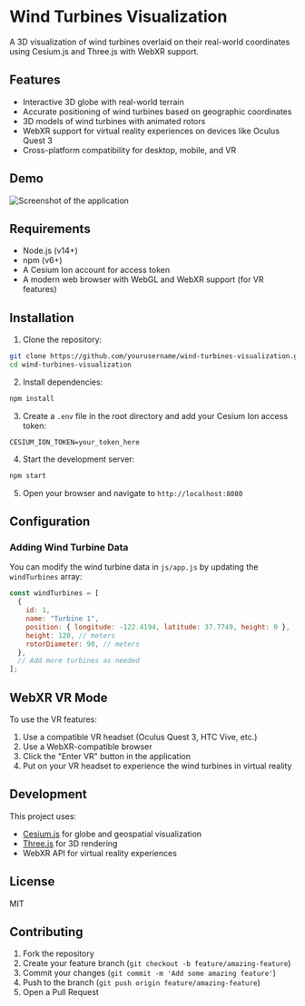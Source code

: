 # Wind Turbines Visualization

A 3D visualization of wind turbines overlaid on their real-world coordinates using Cesium.js and Three.js with WebXR support.

## Features

- Interactive 3D globe with real-world terrain
- Accurate positioning of wind turbines based on geographic coordinates
- 3D models of wind turbines with animated rotors
- WebXR support for virtual reality experiences on devices like Oculus Quest 3
- Cross-platform compatibility for desktop, mobile, and VR

## Demo

![Screenshot of the application](screenshots/demo.png)

## Requirements

- Node.js (v14+)
- npm (v6+)
- A Cesium Ion account for access token
- A modern web browser with WebGL and WebXR support (for VR features)

## Installation

1. Clone the repository:

```bash
git clone https://github.com/yourusername/wind-turbines-visualization.git
cd wind-turbines-visualization
```

2. Install dependencies:

```bash
npm install
```

3. Create a `.env` file in the root directory and add your Cesium Ion access token:

```
CESIUM_ION_TOKEN=your_token_here
```

4. Start the development server:

```bash
npm start
```

5. Open your browser and navigate to `http://localhost:8080`

## Configuration

### Adding Wind Turbine Data

You can modify the wind turbine data in `js/app.js` by updating the `windTurbines` array:

```javascript
const windTurbines = [
  {
    id: 1,
    name: "Turbine 1",
    position: { longitude: -122.4194, latitude: 37.7749, height: 0 },
    height: 120, // meters
    rotorDiameter: 90, // meters
  },
  // Add more turbines as needed
];
```

## WebXR VR Mode

To use the VR features:

1. Use a compatible VR headset (Oculus Quest 3, HTC Vive, etc.)
2. Use a WebXR-compatible browser
3. Click the "Enter VR" button in the application
4. Put on your VR headset to experience the wind turbines in virtual reality

## Development

This project uses:

- [Cesium.js](https://cesium.com/) for globe and geospatial visualization
- [Three.js](https://threejs.org/) for 3D rendering
- WebXR API for virtual reality experiences

## License

MIT

## Contributing

1. Fork the repository
2. Create your feature branch (`git checkout -b feature/amazing-feature`)
3. Commit your changes (`git commit -m 'Add some amazing feature'`)
4. Push to the branch (`git push origin feature/amazing-feature`)
5. Open a Pull Request
